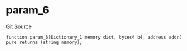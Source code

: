 # param_6
[Git Source](https://github.com/metacontract/mc/blob/20ed737f21a46d89afffe1322a75b1ecfcacff9a/src/devkit/Flattened.sol)


```solidity
function param_6(Dictionary_1 memory dict, bytes4 b4, address addr) pure returns (string memory);
```

